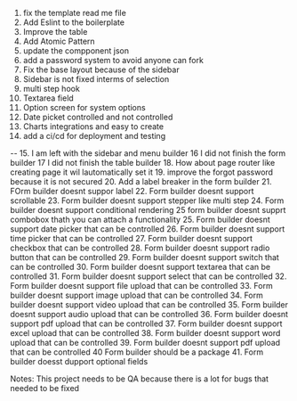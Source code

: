 1. fix the template read me file
2. Add Eslint to the boilerplate
3. Improve the table
4. Add Atomic Pattern
5. update the compponent json
6. add a password system to avoid anyone can fork
7. Fix the base layout because of the sidebar
8. Sidebar is not fixed interms of selection
9. multi step hook
10. Textarea field
11. Option screen for system options
12. Date picket controlled and not controlled
13. Charts integrations and easy to create
14. add a ci/cd for deployment and testing

--
15. I am left with the sidebar and menu builder
16 I did not finish the form builder
17 I did  not finish the table builder
18. How about page router like creating page it wil lautomatically set it
19. improve the forgot password because it is not secured
20. Add a label breaker in the form builder
21. FOrm builder doesnt suppor label
22. Form builder doesnt support scrollable 
23. Form builder doesnt support stepper like multi step 
24. Form builder doesnt support conditional rendering
25 form builder doesnt supprt combobox thath you can attach a functionality
25. Form builder doesnt support date picker that can be controlled
26. Form builder doesnt support time picker that can be controlled
27. Form builder doesnt support checkbox that can be controlled
28. Form builder doesnt support radio button that can be controlled
29. Form builder doesnt support switch that can be controlled
30. Form builder doesnt support textarea that can be controlled
31. Form builder doesnt support select that can be controlled
32. Form builder doesnt support file upload that can be controlled
33. Form builder doesnt support image upload that can be controlled
34. Form builder doesnt support video upload that can be controlled
35. Form builder doesnt support audio upload that can be controlled
36. Form builder doesnt support pdf upload that can be controlled
37. Form builder doesnt support excel upload that can be controlled
38. Form builder doesnt support word upload that can be controlled
39. Form builder doesnt support pdf upload that can be controlled
40 Form builder should be a package
41. Form builder doesst dupport optional fields



Notes: This project needs to be QA because there is a lot for bugs that needed to be fixed
